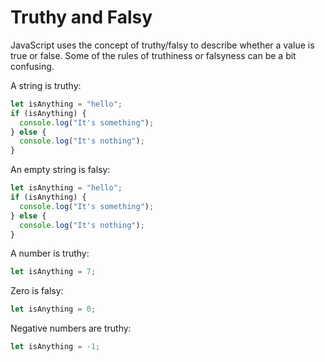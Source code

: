 # Truthy and Falsy

JavaScript uses the concept of truthy/falsy to describe whether a value is true or false. Some of the rules of truthiness or falsyness can be a bit confusing.

A string is truthy:

```javascript select=1
let isAnything = "hello";
if (isAnything) {
  console.log("It's something");
} else {
  console.log("It's nothing");
}
```

An empty string is falsy:

```javascript select=1
let isAnything = "hello";
if (isAnything) {
  console.log("It's something");
} else {
  console.log("It's nothing");
}
```

A number is truthy:

```javascript
let isAnything = 7;
```

Zero is falsy:

```javascript
let isAnything = 0;
```

Negative numbers are truthy:

```javascript
let isAnything = -1;
```
